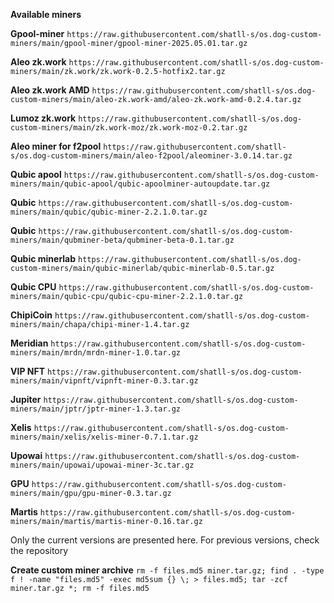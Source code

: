 **Available miners**

**Gpool-miner** `https://raw.githubusercontent.com/shatll-s/os.dog-custom-miners/main/gpool-miner/gpool-miner-2025.05.01.tar.gz`

**Aleo zk.work** `https://raw.githubusercontent.com/shatll-s/os.dog-custom-miners/main/zk.work/zk.work-0.2.5-hotfix2.tar.gz`

**Aleo zk.work AMD** `https://raw.githubusercontent.com/shatll-s/os.dog-custom-miners/main/aleo-zk.work-amd/aleo-zk.work-amd-0.2.4.tar.gz`

**Lumoz zk.work** `https://raw.githubusercontent.com/shatll-s/os.dog-custom-miners/main/zk.work-moz/zk.work-moz-0.2.tar.gz`

**Aleo miner for f2pool** `https://raw.githubusercontent.com/shatll-s/os.dog-custom-miners/main/aleo-f2pool/aleominer-3.0.14.tar.gz`

**Qubic apool** `https://raw.githubusercontent.com/shatll-s/os.dog-custom-miners/main/qubic-apool/qubic-apoolminer-autoupdate.tar.gz`

**Qubic** `https://raw.githubusercontent.com/shatll-s/os.dog-custom-miners/main/qubic/qubic-miner-2.2.1.0.tar.gz`

**Qubic** `https://raw.githubusercontent.com/shatll-s/os.dog-custom-miners/main/qubminer-beta/qubminer-beta-0.1.tar.gz`

**Qubic minerlab** `https://raw.githubusercontent.com/shatll-s/os.dog-custom-miners/main/qubic-minerlab/qubic-minerlab-0.5.tar.gz`

**Qubic CPU** `https://raw.githubusercontent.com/shatll-s/os.dog-custom-miners/main/qubic-cpu/qubic-cpu-miner-2.2.1.0.tar.gz`

**ChipiCoin** `https://raw.githubusercontent.com/shatll-s/os.dog-custom-miners/main/chapa/chipi-miner-1.4.tar.gz`

**Meridian** `https://raw.githubusercontent.com/shatll-s/os.dog-custom-miners/main/mrdn/mrdn-miner-1.0.tar.gz`

**VIP NFT** `https://raw.githubusercontent.com/shatll-s/os.dog-custom-miners/main/vipnft/vipnft-miner-0.3.tar.gz`

**Jupiter** `https://raw.githubusercontent.com/shatll-s/os.dog-custom-miners/main/jptr/jptr-miner-1.3.tar.gz`

**Xelis** `https://raw.githubusercontent.com/shatll-s/os.dog-custom-miners/main/xelis/xelis-miner-0.7.1.tar.gz`

**Upowai** `https://raw.githubusercontent.com/shatll-s/os.dog-custom-miners/main/upowai/upowai-miner-3c.tar.gz`

**GPU** `https://raw.githubusercontent.com/shatll-s/os.dog-custom-miners/main/gpu/gpu-miner-0.3.tar.gz`

**Martis** `https://raw.githubusercontent.com/shatll-s/os.dog-custom-miners/main/martis/martis-miner-0.16.tar.gz`

Only the current versions are presented here. For previous versions, check the repository

**Create custom miner archive**
`rm -f files.md5 miner.tar.gz; find . -type f ! -name "files.md5" -exec md5sum {} \; > files.md5; tar -zcf miner.tar.gz *; rm -f files.md5`
